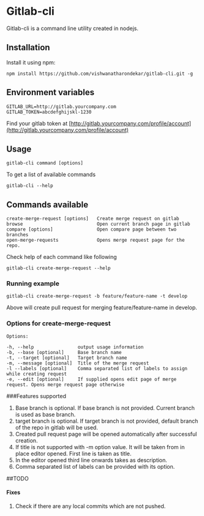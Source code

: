 # Gitlab-cli

Gitlab-cli is a command line utility created in nodejs. 

## Installation

Install it using npm:

    npm install https://github.com/vishwanatharondekar/gitlab-cli.git -g
    
## Environment variables
    
    GITLAB_URL=http://gitlab.yourcompany.com 
    GITLAB_TOKEN=abcdefghijskl-1230

Find your gitlab token at [http://gitlab.yourcompany.com/profile/account](http://gitlab.yourcompany.com/profile/account)

## Usage

    gitlab-cli command [options]

To get a list of available commands

    gitlab-cli --help


## Commands available

    create-merge-request [options]   Create merge request on gitlab
    browse                           Open current branch page in gitlab
    compare [options]                Open compare page between two branches
    open-merge-requests              Opens merge request page for the repo.

Check help of each command like following 

    gitlab-cli create-merge-request --help

### Running example
   
    gitlab-cli create-merge-request -b feature/feature-name -t develop

Above will create pull request for merging feature/feature-name in develop.

### Options for create-merge-request

    Options:

    -h, --help                output usage information
    -b, --base [optional]     Base branch name
    -t, --target [optional]   Target branch name
    -m, --message [optional]  Title of the merge request
    -l --labels [optional]    Comma separated list of labels to assign while creating request 
    -e, --edit [optional]     If supplied opens edit page of merge request. Opens merge request page otherwise
###Features supported 

1. Base branch is optional. If base branch is not provided. Current branch is used as base branch.
2. target branch is optional. If target branch is not provided, default branch of the repo in gitlab will be used.
3. Created pull request page will be opened automatically after successful creation.
4. If title is not supported with -m option value. It will be taken from in place editor opened. First line is taken as title.
5. In the editor opened third line onwards takes as description.
6. Comma separated list of labels can be provided with its option.


##TODO 

#### Fixes
1. Check if there are any local commits which are not pushed.
